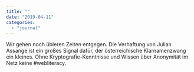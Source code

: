 ```yaml
---
title: ""
date: "2019-04-11"
categories: 
  - "journal"
---
```


Wir gehen noch übleren Zeiten entgegen. Die Verhaftung von Julian Assange ist ein großes Signal dafür, der österreichische Klarnamenzwang ein kleines. Ohne Kryptografie-Kenntnisse und Wissen über Anonymität im Netz keine #webliteracy.
